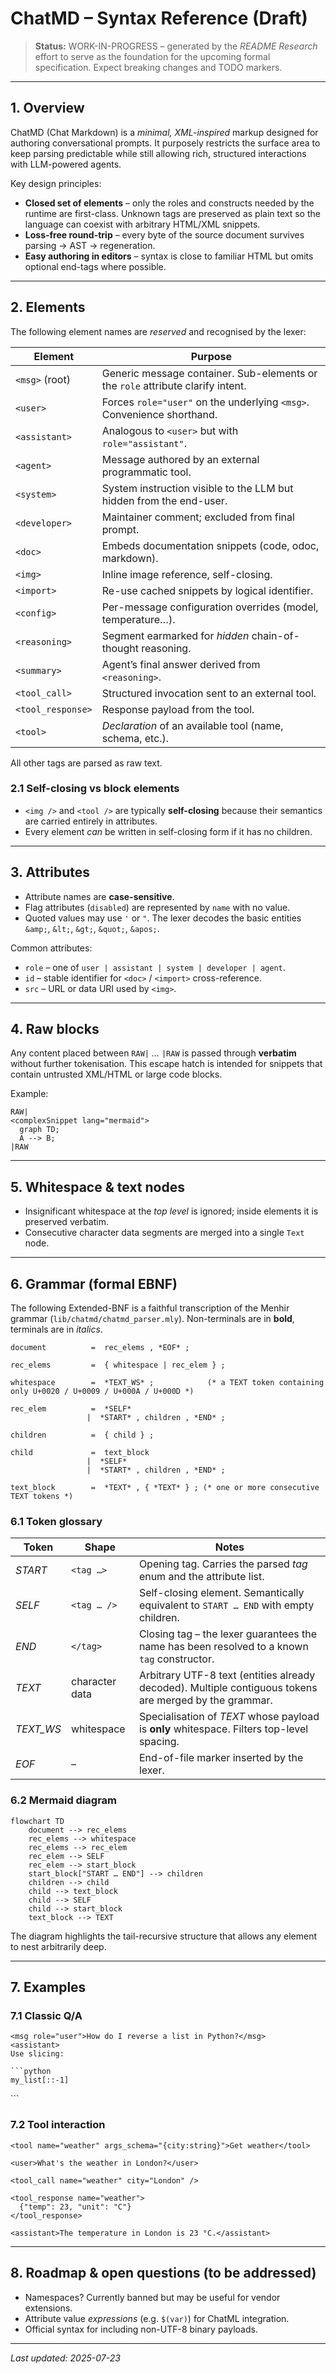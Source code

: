 
# ChatMD – Syntax Reference (Draft)

> **Status:** WORK-IN-PROGRESS – generated by the *README Research* effort to
> serve as the foundation for the upcoming formal specification.  Expect
> breaking changes and TODO markers.

---

## 1. Overview

ChatMD (Chat Markdown) is a *minimal, XML-inspired* markup designed for
authoring conversational prompts.  It purposely restricts the surface area to
keep parsing predictable while still allowing rich, structured interactions
with LLM-powered agents.

Key design principles:

* **Closed set of elements** – only the roles and constructs needed by the
  runtime are first-class.  Unknown tags are preserved as plain text so the
  language can coexist with arbitrary HTML/XML snippets.
* **Loss-free round-trip** – every byte of the source document survives
  parsing → AST → regeneration.
* **Easy authoring in editors** – syntax is close to familiar HTML but omits
  optional end-tags where possible.

---

## 2. Elements

The following element names are *reserved* and recognised by the lexer:

| Element | Purpose |
|---------|---------|
| `<msg>` (root) | Generic message container.  Sub-elements or the `role` attribute clarify intent. |
| `<user>` | Forces `role="user"` on the underlying `<msg>`.  Convenience shorthand. |
| `<assistant>` | Analogous to `<user>` but with `role="assistant"`. |
| `<agent>` | Message authored by an external programmatic tool. |
| `<system>` | System instruction visible to the LLM but hidden from the end-user. |
| `<developer>` | Maintainer comment; excluded from final prompt. |
| `<doc>` | Embeds documentation snippets (code, odoc, markdown). |
| `<img>` | Inline image reference, self-closing. |
| `<import>` | Re-use cached snippets by logical identifier. |
| `<config>` | Per-message configuration overrides (model, temperature…). |
| `<reasoning>` | Segment earmarked for *hidden* chain-of-thought reasoning. |
| `<summary>` | Agent’s final answer derived from `<reasoning>`. |
| `<tool_call>` | Structured invocation sent to an external tool. |
| `<tool_response>` | Response payload from the tool. |
| `<tool>` | *Declaration* of an available tool (name, schema, etc.). |

All other tags are parsed as raw text.

### 2.1 Self-closing vs block elements

* `<img />` and `<tool />` are typically **self-closing** because their
  semantics are carried entirely in attributes.
* Every element *can* be written in self-closing form if it has no children.

---

## 3. Attributes

* Attribute names are **case-sensitive**.
* Flag attributes (`disabled`) are represented by `name` with no value.
* Quoted values may use `'` or `"`.  The lexer decodes the basic entities
  `&amp;`, `&lt;`, `&gt;`, `&quot;`, `&apos;`.

Common attributes:

* `role` – one of `user | assistant | system | developer | agent`.
* `id`  – stable identifier for `<doc>` / `<import>` cross-reference.
* `src` – URL or data URI used by `<img>`.

---

## 4. Raw blocks

Any content placed between `RAW|` *…* `|RAW` is passed through **verbatim**
without further tokenisation.  This escape hatch is intended for snippets that
contain untrusted XML/HTML or large code blocks.

Example:

```chatmd
RAW|
<complexSnippet lang="mermaid">
  graph TD;
  A --> B;
|RAW
```

---

## 5. Whitespace & text nodes

* Insignificant whitespace at the *top level* is ignored; inside elements it
  is preserved verbatim.
* Consecutive character data segments are merged into a single `Text` node.

---

## 6. Grammar (formal EBNF)

The following Extended-BNF is a faithful transcription of the Menhir grammar
(`lib/chatmd/chatmd_parser.mly`).  Non-terminals are in **bold**, terminals are
in *italics*.

```ebnf
document          =  rec_elems , *EOF* ;

rec_elems         =  { whitespace | rec_elem } ;

whitespace        =  *TEXT_WS* ;            (* a TEXT token containing only U+0020 / U+0009 / U+000A / U+000D *)

rec_elem          =  *SELF*
                 |  *START* , children , *END* ;

children          =  { child } ;

child             =  text_block
                 |  *SELF*
                 |  *START* , children , *END* ;

text_block        =  *TEXT* , { *TEXT* } ; (* one or more consecutive TEXT tokens *)
```

### 6.1 Token glossary

| Token | Shape | Notes |
|-------|-------|-------|
| *START* | `<tag …>` | Opening tag.  Carries the parsed *tag* enum and the attribute list. |
| *SELF*  | `<tag … />` | Self-closing element.  Semantically equivalent to `START … END` with empty children. |
| *END*   | `</tag>` | Closing tag – the lexer guarantees the name has been resolved to a known `tag` constructor. |
| *TEXT*  | character data | Arbitrary UTF-8 text (entities already decoded).  Multiple contiguous tokens are merged by the grammar. |
| *TEXT_WS* | whitespace | Specialisation of *TEXT* whose payload is **only** whitespace.  Filters top-level spacing. |
| *EOF*   | – | End-of-file marker inserted by the lexer. |

### 6.2 Mermaid diagram

```mermaid
flowchart TD
    document --> rec_elems
    rec_elems --> whitespace
    rec_elems --> rec_elem
    rec_elem --> SELF
    rec_elem --> start_block
    start_block["START … END"] --> children
    children --> child
    child --> text_block
    child --> SELF
    child --> start_block
    text_block --> TEXT
```

The diagram highlights the tail-recursive structure that allows any element to
nest arbitrarily deep.

---

## 7. Examples

### 7.1 Classic Q/A

```chatmd
<msg role="user">How do I reverse a list in Python?</msg>
<assistant>
Use slicing:

```python
my_list[::-1]
```
</assistant>
```

### 7.2 Tool interaction

```chatmd
<tool name="weather" args_schema="{city:string}">Get weather</tool>

<user>What's the weather in London?</user>

<tool_call name="weather" city="London" />

<tool_response name="weather">
  {"temp": 23, "unit": "C"}
</tool_response>

<assistant>The temperature in London is 23 °C.</assistant>
```

---

## 8. Roadmap & open questions (to be addressed)

* Namespaces?  Currently banned but may be useful for vendor extensions.
* Attribute value *expressions* (e.g. `$(var)`) for ChatML integration.
* Official syntax for including non-UTF-8 binary payloads.

---

_Last updated: 2025-07-23_

